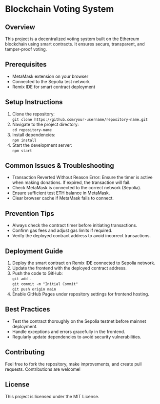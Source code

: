 <!DOCTYPE html>
<html lang="en">
    <h1>Blockchain Voting System</h1>
    <h2>Overview</h2>
    <p>This project is a decentralized voting system built on the Ethereum blockchain using smart contracts. It ensures secure, transparent, and tamper-proof voting.</p>

   <h2>Prerequisites</h2>
    <ul>
        <li>MetaMask extension on your browser</li>
        <li>Connected to the Sepolia test network</li>
        <li>Remix IDE for smart contract deployment</li>
    </ul>

   <h2>Setup Instructions</h2>
    <ol>
        <li>Clone the repository:<br><code>git clone https://github.com/your-username/repository-name.git</code></li>
        <li>Navigate to the project directory:<br><code>cd repository-name</code></li>
        <li>Install dependencies:<br><code>npm install</code></li>
        <li>Start the development server:<br><code>npm start</code></li>
    </ol>

   <h2>Common Issues & Troubleshooting</h2>
    <ul>
        <li><span class="important">Transaction Reverted Without Reason Error:</span> Ensure the timer is active when making donations. If expired, the transaction will fail.</li>
        <li>Check MetaMask is connected to the correct network (Sepolia).</li>
        <li>Ensure sufficient test ETH balance in MetaMask.</li>
        <li>Clear browser cache if MetaMask fails to connect.</li>
    </ul>

   <h2>Prevention Tips</h2>
    <ul>
        <li>Always check the contract timer before initiating transactions.</li>
        <li>Confirm gas fees and adjust gas limits if required.</li>
        <li>Verify the deployed contract address to avoid incorrect transactions.</li>
    </ul>

  <h2>Deployment Guide</h2>
    <ol>
        <li>Deploy the smart contract on Remix IDE connected to Sepolia network.</li>
        <li>Update the frontend with the deployed contract address.</li>
        <li>Push the code to GitHub:<br><code>git add .</code><br><code>git commit -m "Initial Commit"</code><br><code>git push origin main</code></li>
        <li>Enable GitHub Pages under repository settings for frontend hosting.</li>
    </ol>

   <h2>Best Practices</h2>
    <ul>
        <li>Test the contract thoroughly on the Sepolia testnet before mainnet deployment.</li>
        <li>Handle exceptions and errors gracefully in the frontend.</li>
        <li>Regularly update dependencies to avoid security vulnerabilities.</li>
    </ul>

  <h2>Contributing</h2>
    <p>Feel free to fork the repository, make improvements, and create pull requests. Contributions are welcome!</p>

  <h2>License</h2>
    <p>This project is licensed under the MIT License.</p>
</body>
</html>
